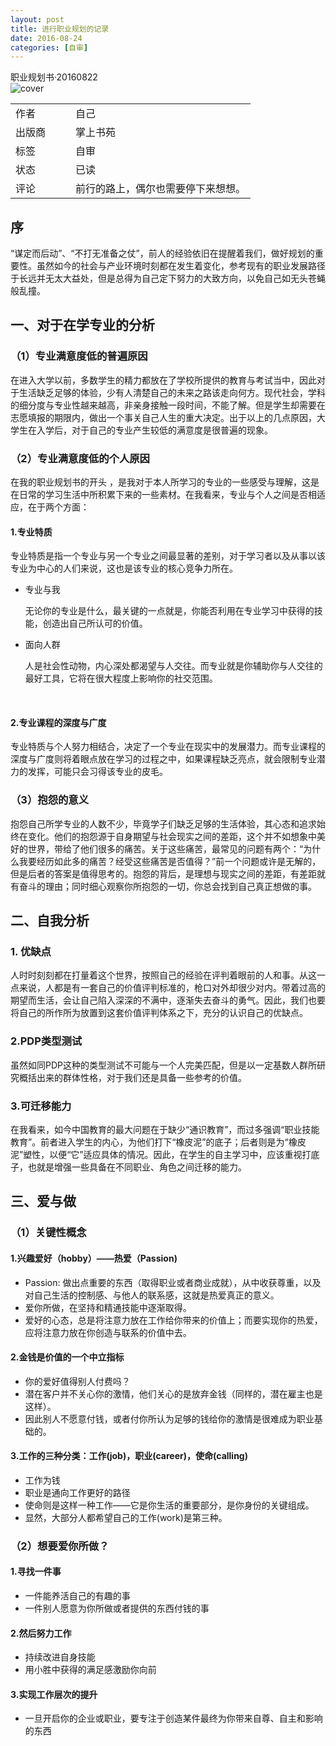```yaml
---
layout: post
title: 进行职业规划的记录
date: 2016-08-24
categories: [自审]
---
```


<html>
<body>
<div class="col-md-12">
          <div class="panel panel-primary">
            <div class="panel-heading">
             <a>职业规划书·20160822</a>
            </div>
            <div class="panel-body">
              <div class="row">
                <div class="col-md-4 col-xs-12 center">
                  <img src="http://7xoxgc.com1.z0.glb.clouddn.com/%E8%81%8C%E4%B8%9A%E8%A7%84%E5%88%9201.jpg" alt="cover" class="img-thumbnail">
                </div>
                <div class="col-md-8 col-xs-12">
                  <table class="table table-bordered">
                    <tbody>
                      <tr><td style="width:80px;">作者</td><td>自己</td></tr>
                      <tr><td>出版商</td><td>掌上书苑</td></tr>
                      <tr><td>标签</td><td>自审</td></tr>
                      <tr>
                        <td>状态</td>
                        <td>
                        已读 
                        </td></tr>
                      <tr><td>评论</td><td>前行的路上，偶尔也需要停下来想想。</td></tr>
                    </tbody>
                  </table>
                </div>
              </div>  
            </div>
          </div>      
        </div>
</body>
</html>

## 序

“谋定而后动”、“不打无准备之仗”，前人的经验依旧在提醒着我们，做好规划的重要性。虽然如今的社会与产业环境时刻都在发生着变化，参考现有的职业发展路径于长远并无太大益处，但是总得为自己定下努力的大致方向，以免自己如无头苍蝇般乱撞。

## 一、对于在学专业的分析

### （1）专业满意度低的普遍原因

在进入大学以前，多数学生的精力都放在了学校所提供的教育与考试当中，因此对于生活缺乏足够的体验，少有人清楚自己的未来之路该走向何方。现代社会，学科的细分度与专业性越来越高，非亲身接触一段时间，不能了解。但是学生却需要在志愿填报的期限内，做出一个事关自己人生的重大决定。出于以上的几点原因，大学生在入学后，对于自己的专业产生较低的满意度是很普遍的现象。

### （2）专业满意度低的个人原因

在我的职业规划书的开头 ，是我对于本人所学习的专业的一些感受与理解，这是在日常的学习生活中所积累下来的一些素材。在我看来，专业与个人之间是否相适应，在于两个方面：

#### 1.专业特质

专业特质是指一个专业与另一个专业之间最显著的差别，对于学习者以及从事以该专业为中心的人们来说，这也是该专业的核心竞争力所在。

* 专业与我

  无论你的专业是什么，最关键的一点就是，你能否利用在专业学习中获得的技能，创造出自己所认可的价值。

* 面向人群

  人是社会性动物，内心深处都渴望与人交往。而专业就是你辅助你与人交往的最好工具，它将在很大程度上影响你的社交范围。



  ​ 

#### 2.专业课程的深度与广度

专业特质与个人努力相结合，决定了一个专业在现实中的发展潜力。而专业课程的深度与广度则将着眼点放在学习的过程之中，如果课程缺乏亮点，就会限制专业潜力的发挥，可能只会习得该专业的皮毛。

### （3）抱怨的意义

抱怨自己所学专业的人数不少，毕竟学子们缺乏足够的生活体验，其心态和追求始终在变化。他们的抱怨源于自身期望与社会现实之间的差距，这个并不如想象中美好的世界，带给了他们很多的痛苦。关于这些痛苦，最常见的问题有两个：“为什么我要经历如此多的痛苦？经受这些痛苦是否值得？”前一个问题或许是无解的，但是后者的答案是值得思考的。抱怨的背后，是理想与现实之间的差距，有差距就有奋斗的理由；同时细心观察你所抱怨的一切，你总会找到自己真正想做的事。

## 二、自我分析

### 1. 优缺点

人时时刻刻都在打量着这个世界，按照自己的经验在评判着眼前的人和事。从这一点来说，人都是有一套自己的价值评判标准的，枪口对外却很少对内。带着过高的期望而生活，会让自己陷入深深的不满中，逐渐失去奋斗的勇气。因此，我们也要将自己的所作所为放置到这套价值评判体系之下，充分的认识自己的优缺点。

### 2.PDP类型测试

虽然如同PDP这种的类型测试不可能与一个人完美匹配，但是以一定基数人群所研究概括出来的群体性格，对于我们还是具备一些参考的价值。

### 3.可迁移能力

在我看来，如今中国教育的最大问题在于缺少“通识教育”，而过多强调“职业技能教育”。前者进入学生的内心，为他们打下“橡皮泥”的底子；后者则是为“橡皮泥”塑性，以便“它”适应具体的情况。因此，在学生的自主学习中，应该重视打底子，也就是增强一些具备在不同职业、角色之间迁移的能力。

## 三、爱与做

### （1）关键性概念

####  1.兴趣爱好（hobby）——热爱（Passion)

* Passion: 做出点重要的东西（取得职业或者商业成就），从中收获尊重，以及对自己生活的控制感、与他人的联系感，这就是热爱真正的意义。
* 爱你所做，在坚持和精通技能中逐渐取得。
* 爱好的心态，总是将注意力放在工作给你带来的价值上；而要实现你的热爱，应将注意力放在你创造与联系的价值中去。

#### 2.金钱是价值的一个中立指标

* 你的爱好值得别人付费吗？
* 潜在客户并不关心你的激情，他们关心的是放弃金钱（同样的，潜在雇主也是这样）。
* 因此别人不愿意付钱，或者付你所认为足够的钱给你的激情是很难成为职业基础的。

#### 3.工作的三种分类：工作(job)，职业(career)，使命(calling)

* 工作为钱
* 职业是通向工作更好的路径
* 使命则是这样一种工作——它是你生活的重要部分，是你身份的关键组成。
* 显然，大部分人都希望自己的工作(work)是第三种。

### （2）想要爱你所做？

#### 1.寻找一件事

* 一件能养活自己的有趣的事
* 一件别人愿意为你所做或者提供的东西付钱的事

#### 2.然后努力工作

* 持续改进自身技能
* 用小胜中获得的满足感激励你向前

#### 3.实现工作层次的提升

* 一旦开启你的企业或职业，要专注于创造某件最终为你带来自尊、自主和影响的东西

  ​








